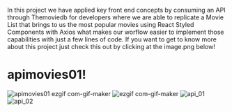 In this project we have applied key front end concepts by consuming an API through Themoviedb for developers where we are able to replicate a Movie List that brings to us the most popular movies using React Styled Components with Axios what makes our worflow easier  to implement those capabilities with just a few lines of code.
If you want to get to know more about this project just check this out by clicking at the image.png below!  

# apimovies01!

![apimovies01 ezgif com-gif-maker](https://user-images.githubusercontent.com/85713266/179327011-a1734056-d765-46fc-bba9-edc6d1de3b82.gif)
![ezgif com-gif-maker](https://user-images.githubusercontent.com/85713266/179327261-16569ffe-fdce-4cd0-ba0a-b8e114752e90.gif)
![api_01](https://user-images.githubusercontent.com/85713266/189558124-6af26e79-394a-48c7-80b1-65e7cf6b7861.jpg)
![api_02](https://user-images.githubusercontent.com/85713266/189558133-ecb566ed-1e89-4ecf-9c74-8dfb5dbc984d.jpg)
